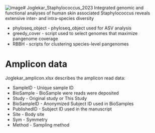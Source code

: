 ![image](https://github.com/skinmicrobiome/Joglekar_Staphylococcus_2023/assets/39064307/5dc649cc-3720-4a05-9556-337a56943332)# Joglekar_Staphylococcus_2023
Integrated genomic and functional analyses of human skin associated Staphylococcus reveals extensive inter- and intra-species diversity

* phyloseq_object - phyloseq_object used for ASV analysis
* greedy_cover - script used to select genomes that maximize pangenome coverage
* RBBH - scripts for clustering species-level pangenomes

# Amplicon data
Joglekar_amplicon.xlsx describes the amplicon read data:

* SampleID - Unique sample ID
* BioSample - BioSample were reads were deposited
* Study - Original study or This Study
* BioSampleID - Anonymized Subject ID used in BioSamples
* PublishedID - Subject ID used in the manuscript
* Site - Body site
* Sym - Symmetry
* Method - Sampling method
